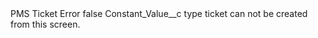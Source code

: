 <?xml version="1.0" encoding="UTF-8"?>
<CustomMetadata xmlns="http://soap.sforce.com/2006/04/metadata" xmlns:xsi="http://www.w3.org/2001/XMLSchema-instance" xmlns:xsd="http://www.w3.org/2001/XMLSchema">
    <label>PMS Ticket Error</label>
    <protected>false</protected>
    <values>
        <field>Constant_Value__c</field>
        <value xsi:type="xsd:string">type ticket can not be created from this screen.</value>
    </values>
</CustomMetadata>

